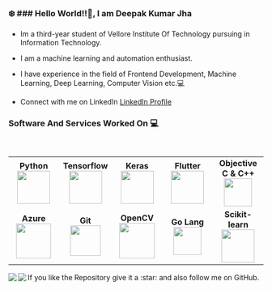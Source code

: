 <h3> ❄️ ### Hello World!!👋, I am Deepak Kumar Jha</h3>
<!-- <h4><a href="">Personal Website</a></h4> -->


* Im a third-year student of Vellore Institute Of Technology pursuing in Information Technology.

* I am a machine learning and automation enthusiast.

* I have experience in the field of Frontend Development, Machine Learning, Deep Learning, Computer Vision etc.💻

* Connect with me on LinkedIn [LinkedIn Profile](https://www.linkedin.com/in/deepak-kumar-jha-1099/)


### Software And Services Worked On :computer:

<br>
<table>
<tbody>
<tr>
<td align="center" width="20%">
<div><b><center>Python</center></b></div> 
<img height=65px src="https://upload.wikimedia.org/wikipedia/commons/c/c3/Python-logo-notext.svg"> 
</td>
<td align="center" width="20%">
<span><b><center>Tensorflow</center></b></span> 
<img height=65px src="https://en.wikipedia.org/wiki/TensorFlow#/media/File:TensorFlowLogo.svg"> 
</td>
<td align="center" width="20%">
<span><b><center>Keras</center></b></span> 
<img height=65px src="https://en.wikipedia.org/wiki/Keras#/media/File:Keras_logo.svg"> 
</td>
<td align="center" width="20%">
 <span><b><center>Flutter</center></b></span> 
<img height=65px src="https://upload.wikimedia.org/wikipedia/commons/1/17/Google-flutter-logo.png"> 
</td>
<td align="center" width="20%">
<span><b><center>Objective C & C++</center></b></span> 
<img height=55px src="https://financesonline.com/uploads/2019/08/Microsoft-Visual-Studio-logo1.png"> 
</td>
</tr>
<tr>
<td align="center" width="20%">
<span><b><center>Azure</center></b></span> 
<img height=69px src="https://ktconnections.com/images/easyblog_articles/658/b2ap3_large_microsoft-azure-500x500.png"> 
</td>
<td align="center" width="20%">
<span><b><center>Git</center></b></span> 
<img height=60px src="https://git-scm.com/images/logos/downloads/Git-Logo-2Color.png"> 
</td>

<td align="center" width="20%">
 <span><b><center>OpenCV</center></b></span> 
<img height=70px src="https://en.wikipedia.org/wiki/OpenCV#/media/File:OpenCV_Logo_with_text_svg_version.svg"> 
</td>
<td align="center" width="20%">
<span><b><center>Go Lang</center></b></span> 
<img height=55px src="https://en.wikipedia.org/wiki/Go_(programming_language)#/media/File:Go_Logo_Blue.svg"> 
</td>
 <td align="center" width="20%">
<span><b><center>Scikit-learn</center></b></span> 
<img height=65px src="https://en.wikipedia.org/wiki/Scikit-learn#/media/File:Scikit_learn_logo_small.svg"> 
</td>
</tr>
</tbody>
</table>
If you like the Repository give it a :star: and also follow me on GitHub.
<a href="#">
  <img align="left" src="https://github-readme-stats.vercel.app/api?username=LEGEND2310&show_icons=true&theme=merko" />
</a>
<a href="#">
  <img align="left" src="https://github-readme-stats.vercel.app/api/top-langs/?username=LEGEND2310&layout=compact&theme=merko" />
</a>




